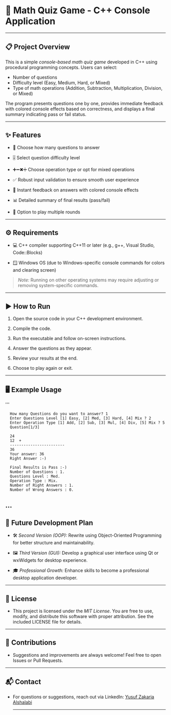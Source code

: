    # 🎲 Math Quiz Game - C++ Console Application

   --- 

   ## 📋 Project Overview

   This is a simple *console-based math quiz game* developed in C++ using procedural programming concepts. Users can select:

   - Number of questions 
   - Difficulty level (Easy, Medium, Hard, or Mixed) 
   - Type of math operations (Addition, Subtraction, Multiplication, Division, or Mixed) 

   The program presents questions one by one, provides immediate feedback with colored console effects based on correctness, and displays a final summary indicating pass or fail status.

   --- 

   ## ✨ Features 

   - 🔢 Choose how many questions to answer 

   - 🎚 Select question difficulty level 

   - ➕➖✖➗ Choose operation type or opt for mixed operations 

   - ✅ Robust input validation to ensure smooth user experience 

   - 🎯 Instant feedback on answers with colored console effects 

   - 📊 Detailed summary of final results (pass/fail) 

   - 🔄 Option to play multiple rounds 

   --- 

   ## ⚙ Requirements 

   - 💻 C++ compiler supporting C++11 or later (e.g., g++, Visual Studio, Code::Blocks) 

   - 🪟 Windows OS (due to Windows-specific console commands for colors and clearing screen) 

   > *Note:* Running on other operating systems may require adjusting or removing system-specific commands. 
   
   --- 

   ## ▶ How to Run

   1. Open the source code in your C++ development environment. 

   2. Compile the code. 

   3. Run the executable and follow on-screen instructions. 

   4. Answer the questions as they appear. 

   5. Review your results at the end. 

   6. Choose to play again or exit. 

   --- 

   ## 🖥 Example Usage 
   
   ''' 
   
      How many Questions do you want to answer? 1 
      Enter Questions Level [1] Easy, [2] Med, [3] Hard, [4] Mix ? 2 
      Enter Operation Type [1] Add, [2] Sub, [3] Mul, [4] Div, [5] Mix ? 5
      Question[1/3]

      24
      12  +
      ------------------------
      36
      Your answer: 36
      Right Answer :-)
      
      Final Results is Pass :-) 
      Number of Questions : 1.
      Questions Level : Med. 
      Operation Type : Mix.
      Number of Right Answers : 1.
      Number of Wrong Answers : 0.
 ...
   --- 
   
   ## 🚀 Future Development Plan 

   - 🛠 *Second Version (OOP):* Rewrite using Object-Oriented Programming for better structure and maintainability.

   - 🖼 *Third Version (GUI):* Develop a graphical user interface using Qt or wxWidgets for desktop experience. 

   - 🎓 *Professional Growth:* Enhance skills to become a professional desktop application developer.

   ---

   ## 📄 License

   - This project is licensed under the *MIT License*. You are free to use, modify, and distribute this software with proper attribution. See the included LICENSE file for details. 

   ---

   ## 🤝 Contributions

   - Suggestions and improvements are always welcome! Feel free to open Issues or Pull Requests. 

   ---

   ## 📬 Contact

-  For questions or suggestions, reach out via LinkedIn: [Yusuf Zakaria Alshalabi](https://www.linkedin.com/in/yusuf-zakaria-alshalabi/) 

   ---